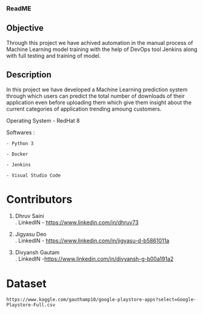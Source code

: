 ### ReadME

## Objective
Through this project we have achived automation in the manual process of Machine Learning model training with the help of DevOps tool Jenkins along with full testing and training of model.

## Description 
In this project we have developed a Machine Learning prediction system through which users can predict the total number of downloads of their application even before uploading them which give them insight about the current categories of application trending amoung customers.


Operating System - RedHat 8

Softwares : 
	
	- Python 3
	
	- Docker
	
	- Jenkins
	
	- Visual Studio Code
	
	
# Contributors
1. Dhruv Saini  
     . LinkedIN - https://www.linkedin.com/in/dhruv73

2. Jigyasu Deo  
     . LinkedIN - https://www.linkedin.com/in/jigyasu-d-b5861011a
 
3. Divyansh Gautam  
     . LinkedIN -https://www.linkedin.com/in/divyansh-g-b00a191a2
     
# Dataset
	https://www.kaggle.com/gauthamp10/google-playstore-apps?select=Google-Playstore-Full.csv
 
